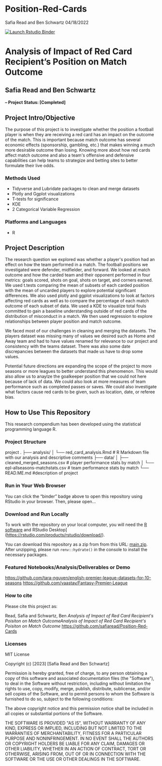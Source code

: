 Position-Red-Cards
================
Safia Read and Ben Schwartz
04/18/2022

<!-- README.md is generated from README.Rmd. Please edit that file -->
<!-- badges: start -->

[![Launch Rstudio
Binder](http://mybinder.org/badge_logo.svg)](https://mybinder.org/v2/gh/safiaread/Position-Red-Cards/main?urlpath=rstudio)
<!-- badges: end -->

# Analysis of Impact of Red Card Recipient’s Position on Match Outcome

## Safia Read and Ben Schwartz

#### – Project Status: \[Completed\]

## Project Intro/Objective

The purpose of this project is to investigate whether the position a football player is when they are receiving a red card has an impact on the outcome of the match. This is important because match outcome has several economic effects (sponsorship, gambling, etc.) that makes winning a much more desirable outcome than losing. Knowing more about how red cards affect match outcome and also a team's offensive and defensive capabilities can help teams to strategize and betting sites to better formulate their live odds. 

### Methods Used

- Tidyverse and Lubridate packages to clean and merge datasets
- Plotly and Ggplot visualizations
- T-tests for significance
- KDE
- 2 Categorical Variable Regression

### Platforms and Languages

- R

## Project Description

The research question we explored was whether a player's position had an effect on how the team performed in a match. The football positions we investigated were defender, midfielder, and forward. We looked at match outcome and how the carded team and their opponent performed in four metrics: goals scored, shots on goal, shots on target, and corners earned. We used t.tests comparing the mean of subsets of each carded position with the mean of uncarded players to explore potential significant differences. We also used plotly and ggplot visualizations to look at factors affecting red cards as well as to compare the percentage of each match outcome of each subset of data. We used a KDE to visualize total fouls committed to gain a baseline understanding outside of red cards of the distribution of misconduct in a match. We then used regression to explore relationships between player position and match outcome. 

We faced most of our challenges in cleaning and merging the datasets. The players dataset was missing many of values we desired such as Home and Away team and had to have values renamed for relevance to our project and consistency with the teams dataset. There was also some date discrepancies between the datasets that made us have to drop some values. 

Potential future directions are expanding the scope of the project to more seasons or more leagues to better understand this phenomenon. This would also allow us to anaylze the goalkeeper position that we could not here because of lack of data. We could also look at more measures of team performance such as completed passes or saves. We could also investigate what factors cause red cards to be given, such as location, date, or referee bias.

## How to Use This Repository

This research compendium has been developed using the statistical
programming language R.

### Project Structure

project
.
├── analysis/
│   └── red_card_analysis.Rmd       # R Markdown file with our analysis and descriptive comments
├── data/
│   ├── cleaned_merged_seasons.csv      # player performance stats by match
│   └── epl-allseasons-matchstats.csv      # team performance stats by match 
└── READ.ME.md       #description of project

### Run in Your Web Browser

You can click the “binder” badge above to open this repository using
RStudio in your browser. Then, please open…

### Download and Run Locally

To work with the repository on your local computer, you will need the [R
software](https://cloud.r-project.org/) and RStudio
Desktop\](<https://rstudio.com/products/rstudio/download/>).

You can download this repository as a zip from from this URL:
[main.zip](/archive/main.zip). After unzipping, please run
`renv::hydrate()` in the console to install the necessary packages.

### Featured Notebooks/Analysis/Deliverables or Demo
https://github.com/tara-nguyen/english-premier-league-datasets-for-10-seasons
https://github.com/vaastav/Fantasy-Premier-League

### How to cite

Please cite this project as:

Read, Safia and Schwartz, Ben *Analysis of Impact of Red Card Recipient's Poisiton on Match OutcomeAnalysis of Impact of Red Card Recipient's Poisiton on Match Outcome* https://github.com/safiaread/Position-Red-Cards

### Licenses

MIT License

Copyright (c) [2023] [Safia Read and Ben Schwartz]

Permission is hereby granted, free of charge, to any person obtaining a copy
of this software and associated documentation files (the "Software"), to deal
in the Software without restriction, including without limitation the rights
to use, copy, modify, merge, publish, distribute, sublicense, and/or sell
copies of the Software, and to permit persons to whom the Software is
furnished to do so, subject to the following conditions:

The above copyright notice and this permission notice shall be included in all
copies or substantial portions of the Software.

THE SOFTWARE IS PROVIDED "AS IS", WITHOUT WARRANTY OF ANY KIND, EXPRESS OR
IMPLIED, INCLUDING BUT NOT LIMITED TO THE WARRANTIES OF MERCHANTABILITY,
FITNESS FOR A PARTICULAR PURPOSE AND NONINFRINGEMENT. IN NO EVENT SHALL THE
AUTHORS OR COPYRIGHT HOLDERS BE LIABLE FOR ANY CLAIM, DAMAGES OR OTHER
LIABILITY, WHETHER IN AN ACTION OF CONTRACT, TORT OR OTHERWISE, ARISING FROM,
OUT OF OR IN CONNECTION WITH THE SOFTWARE OR THE USE OR OTHER DEALINGS IN THE
SOFTWARE.
